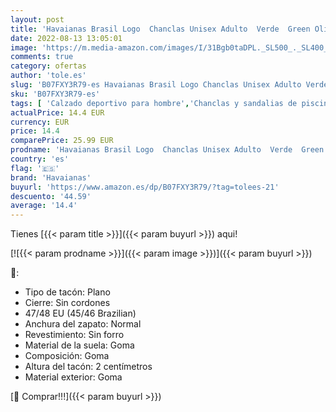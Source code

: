 ```yaml
---
layout: post
title: 'Havaianas Brasil Logo  Chanclas Unisex Adulto  Verde  Green Olive   45/46 EU'
date: 2022-08-13 13:05:01
image: 'https://m.media-amazon.com/images/I/31Bgb0taDPL._SL500_._SL400_.jpg'
comments: true
category: ofertas
author: 'tole.es'
slug: 'B07FXY3R79-es Havaianas Brasil Logo Chanclas Unisex Adulto Verde Green...'
sku: 'B07FXY3R79-es'
tags: [ 'Calzado deportivo para hombre','Chanclas y sandalias de piscina para hombre','Zapatillas y calzado deportivo para hombre','Zapatos','Zapatos para hombre','Zapatos y complementos','chanclas','havaianas','🇪🇸', ]
actualPrice: 14.4 EUR
currency: EUR
price: 14.4
comparePrice: 25.99 EUR
prodname: 'Havaianas Brasil Logo  Chanclas Unisex Adulto  Verde  Green Olive   45/46 EU'
country: 'es'
flag: '🇪🇸'
brand: 'Havaianas'
buyurl: 'https://www.amazon.es/dp/B07FXY3R79/?tag=tolees-21'
descuento: '44.59'
average: '14.4'
---
```


Tienes [{{< param title >}}]({{< param buyurl >}}) aqui!

[![{{< param prodname >}}]({{< param image >}})]({{< param buyurl >}})

🔎:

- Tipo de tacón: Plano
- Cierre: Sin cordones
- 47/48 EU (45/46 Brazilian)
- Anchura del zapato: Normal
- Revestimiento: Sin forro
- Material de la suela: Goma
- Composición: Goma
- Altura del tacón: 2 centímetros
- Material exterior: Goma

[🛒 Comprar!!!]({{< param buyurl >}})
